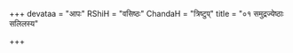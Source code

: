 +++
devataa = "आपः"
RShiH = "वसिष्ठः"
ChandaH = "त्रिष्टुप्"
title = "०१ समुद्रज्येष्ठाः सलिलस्य"

+++
